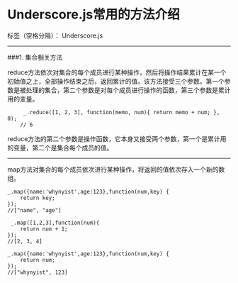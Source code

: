 # Underscore.js常用的方法介绍

标签（空格分隔）： Underscore.js

---
###1. 集合相关方法

reduce方法依次对集合的每个成员进行某种操作，然后将操作结果累计在某一个初始值之上，全部操作结束之后，返回累计的值。该方法接受三个参数。第一个参数是被处理的集合，第二个参数是对每个成员进行操作的函数，第三个参数是累计用的变量。
```
     _.reduce([1, 2, 3], function(memo, num){ return memo + num; }, 0);
    // 6
```
reduce方法的第二个参数是操作函数，它本身又接受两个参数，第一个是累计用的变量，第二个是集合每个成员的值。

----------
 
 map方法对集合的每个成员依次进行某种操作，将返回的值依次存入一个新的数组。
 
```
_.map({name:'whynyist',age:123},function(num,key) {
	return key;
});
//["name", "age"]

 _.map([1,2,3],function(num){
	return num + 1;
});
//[2, 3, 4]

_.map({name:'whynyist',age:123},function(num,key) {
	return num;
});		
//["whynyist", 123]
```

